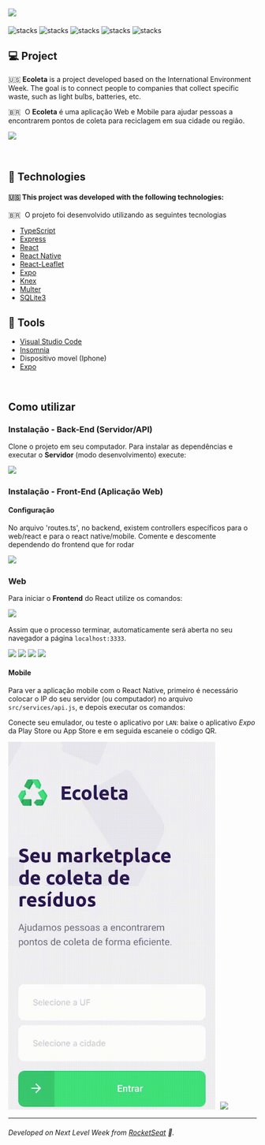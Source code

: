<img style="display: block; margin: 20px auto" src="https://i.imgur.com/Qi7cuAX.png">


![stacks](https://img.shields.io/static/v1?label=Nodejs&message=v12.17.0&color=brightgreen)
![stacks](https://img.shields.io/static/v1?label=React&message=v16.13.1&color=brightgreen)
![stacks](https://img.shields.io/static/v1?label=ReactNative&message=v16.13.1&color=brightgreen)
![stacks](https://img.shields.io/static/v1?label=stack&message=Typescript&color=blue)
![stacks](https://img.shields.io/static/v1?label=stack&message=Express&color=blue)


## :computer: Project
:us: __Ecoleta__ is a project developed based on the International Environment Week. The goal is to connect people to companies that collect specific waste, such as light bulbs, batteries, etc.

<span style="margin-right: 5px">&#x1f1e7;&#x1f1f7;</span> O __Ecoleta__ é uma aplicação Web e Mobile para ajudar pessoas a encontrarem pontos de coleta para reciclagem em sua cidade ou região.
</br>


![](https://s.microlink.io/e5_BkUAGePXW7TlJDlnKTezovUk_.png)


</br>

## :rocket: Technologies

#### :us: This project was developed with the following technologies:
<span style="margin-right: 5px">&#x1f1e7;&#x1f1f7;</span> O projeto foi desenvolvido utilizando as seguintes tecnologias

- [TypeScript](https://github.com/Microsoft/TypeScript)
- [Express](https://github.com/expressjs/express)
- [React](https://github.com/facebook/react)
- [React Native](https://github.com/facebook/react-native)
- [React-Leaflet](https://github.com/PaulLeCam/react-leaflet)
- [Expo](https://github.com/expo/expo)
- [Knex](http://knexjs.org/)
- [Multer](https://www.npmjs.com/package/multer)
- [SQLite3](https://www.sqlite.org/index.html)

## :hammer: Tools
- [Visual Studio Code](https://code.visualstudio.com)
- [Insomnia](https://insomnia.rest)
- Dispositivo movel (Iphone)
- [Expo](https://expo.io/)
</br>


## Como utilizar


### Instalação - Back-End (Servidor/API)
Clone o projeto em seu computador. Para instalar as dependências e executar o **Servidor** (modo desenvolvimento) execute:

![](https://i.imgur.com/4ebRoTQ.png)


### Instalação - Front-End (Aplicação Web)

#### Configuração
No arquivo 'routes.ts', no backend, existem controllers específicos para o web/react e para o react native/mobile. Comente e descomente dependendo do frontend que for rodar

![](https://i.imgur.com/pNCsIpq.png)

### Web
Para iniciar o **Frontend** do React utilize os comandos:

![](https://i.imgur.com/lxZ0J2g.png)


Assim que o processo terminar, automaticamente será aberta no seu navegador a página `localhost:3333`.

![](https://i.imgur.com/iSJgMsL.png)
![](./Screen_1.gif)
![](./Screen_2.gif)
![](./Screen_3.gif)

#### Mobile

Para ver a aplicação mobile com o React Native, primeiro é necessário colocar o IP do seu servidor (ou computador) no arquivo `src/services/api.js`, e depois executar os comandos:

Conecte seu emulador, ou teste o aplicativo por `LAN`: baixe o aplicativo *Expo* da Play Store ou App Store e em seguida escaneie o código QR.

<img src="./RPReplay_1.gif" width="420.44" height="746.83" style="margin-right: 10px"><img src="./RPReplay_2.gif" wwidth="420.44" height="746.83">


---
###### Developed on Next Level Week from [RocketSeat](https://rocketseat.com.br) :rocket:.
